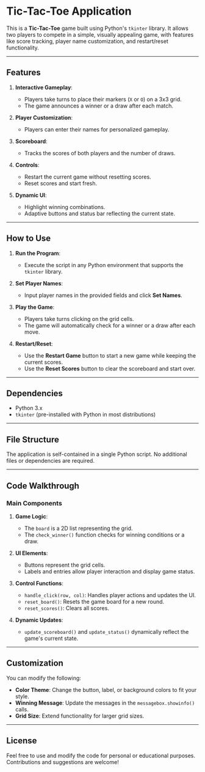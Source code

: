 # Tic-Tac-Toe Application

This is a **Tic-Tac-Toe** game built using Python's `tkinter` library. It allows two players to compete in a simple, visually appealing game, with features like score tracking, player name customization, and restart/reset functionality.

---

## Features

1. **Interactive Gameplay**:
   - Players take turns to place their markers (`X` or `O`) on a 3x3 grid.
   - The game announces a winner or a draw after each match.

2. **Player Customization**:
   - Players can enter their names for personalized gameplay.

3. **Scoreboard**:
   - Tracks the scores of both players and the number of draws.

4. **Controls**:
   - Restart the current game without resetting scores.
   - Reset scores and start fresh.

5. **Dynamic UI**:
   - Highlight winning combinations.
   - Adaptive buttons and status bar reflecting the current state.

---

## How to Use

1. **Run the Program**:
   - Execute the script in any Python environment that supports the `tkinter` library.

2. **Set Player Names**:
   - Input player names in the provided fields and click **Set Names**.

3. **Play the Game**:
   - Players take turns clicking on the grid cells.
   - The game will automatically check for a winner or a draw after each move.

4. **Restart/Reset**:
   - Use the **Restart Game** button to start a new game while keeping the current scores.
   - Use the **Reset Scores** button to clear the scoreboard and start over.

---

## Dependencies

- Python 3.x
- `tkinter` (pre-installed with Python in most distributions)

---

## File Structure

The application is self-contained in a single Python script. No additional files or dependencies are required.

---

## Code Walkthrough

### Main Components

1. **Game Logic**:
   - The `board` is a 2D list representing the grid.
   - The `check_winner()` function checks for winning conditions or a draw.

2. **UI Elements**:
   - Buttons represent the grid cells.
   - Labels and entries allow player interaction and display game status.

3. **Control Functions**:
   - `handle_click(row, col)`: Handles player actions and updates the UI.
   - `reset_board()`: Resets the game board for a new round.
   - `reset_scores()`: Clears all scores.

4. **Dynamic Updates**:
   - `update_scoreboard()` and `update_status()` dynamically reflect the game's current state.

---

## Customization

You can modify the following:
- **Color Theme**: Change the button, label, or background colors to fit your style.
- **Winning Message**: Update the messages in the `messagebox.showinfo()` calls.
- **Grid Size**: Extend functionality for larger grid sizes.

---

## License

Feel free to use and modify the code for personal or educational purposes. Contributions and suggestions are welcome!
